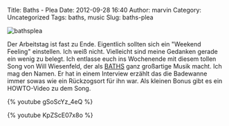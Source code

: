 Title: Baths - Plea
Date: 2012-09-28 16:40
Author: marvin
Category: Uncategorized
Tags: baths, music
Slug: baths-plea

![bathsplea]({static}/images/bathsplea.jpg)

Der Arbeitstag ist fast zu Ende. Eigentlich sollten sich ein "Weekend
Feeling" einstellen. Ich weiß nicht. Vielleicht sind meine Gedanken
gerade ein wenig zu belegt. Ich entlasse euch ins Wochenende mit diesem
tollen Song von Will Wiesenfeld, der als
[BATHS](http://www.bathsmusic.com/) ganz großartige Musik macht. Ich mag
den Namen. Er hat in einem Interview erzählt das die Badewanne immer
sowas wie ein Rückzogsort für ihn war. Als kleinen Bonus gibt es ein
HOWTO-Video zu dem Song.

{% youtube gSoScYz_4eQ %}

{% youtube KpZScE07x8o %}

